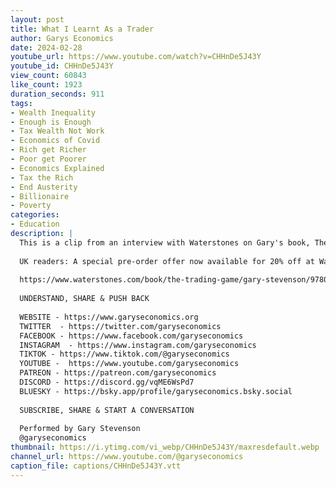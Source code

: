 ```yaml
---
layout: post
title: What I Learnt As a Trader
author: Garys Economics
date: 2024-02-28
youtube_url: https://www.youtube.com/watch?v=CHHnDe5J43Y
youtube_id: CHHnDe5J43Y
view_count: 60843
like_count: 1923
duration_seconds: 911
tags:
- Wealth Inequality
- Enough is Enough
- Tax Wealth Not Work
- Economics of Covid
- Rich get Richer
- Poor get Poorer
- Economics Explained
- Tax the Rich
- End Austerity
- Billionaire
- Poverty
categories:
- Education
description: |
  This is a clip from an interview with Waterstones on Gary's book, The Trading Game, coming this March.
  
  UK readers: A special pre-order offer now available for 20% off at Waterstones with discount code: TTG2024
  
  https://www.waterstones.com/book/the-trading-game/gary-stevenson/9780241636602
  
  UNDERSTAND, SHARE & PUSH BACK
  
  WEBSITE - https://www.garyseconomics.org
  TWITTER  - https://twitter.com/garyseconomics
  FACEBOOK - https://www.facebook.com/garyseconomics
  INSTAGRAM  - https://www.instagram.com/garyseconomics
  TIKTOK - https://www.tiktok.com/@garyseconomics
  YOUTUBE -  https://www.youtube.com/garyseconomics
  PATREON - https://patreon.com/garyseconomics
  DISCORD - https://discord.gg/vqME6WsPd7
  BLUESKY - https://bsky.app/profile/garyseconomics.bsky.social
  
  SUBSCRIBE, SHARE & START A CONVERSATION
  
  Performed by Gary Stevenson
  @garyseconomics
thumbnail: https://i.ytimg.com/vi_webp/CHHnDe5J43Y/maxresdefault.webp
channel_url: https://www.youtube.com/@garyseconomics
caption_file: captions/CHHnDe5J43Y.vtt
---
```

